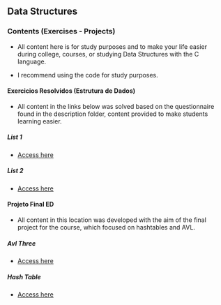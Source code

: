 ## Data Structures

### Contents (Exercises - Projects)

-   All content here is for study purposes and to make your life easier during college, courses, or studying Data Structures with the C language.

-   I recommend using the code for study purposes.

#### Exercicios Resolvidos (Estrutura de Dados)

-   All content in the links below was solved based on the questionnaire found in the description folder, content provided to make students learning easier.

##### List 1

-   [Access here](https://github.com/carlosecosmesilva/projects-and-studies-cpp/tree/main/UFF/uff-exercises/list-1)

##### List 2

-   [Access here](https://github.com/carlosecosmesilva/projects-and-studies-cpp/tree/main/UFF/uff-exercises/list-2)

#### Projeto Final ED

-   All content in this location was developed with the aim of the final project for the course, which focused on hashtables and AVL.

##### Avl Three

-   [Access here](https://github.com/carlosecosmesilva/projects-and-studies-cpp/tree/main/UFF/uff-college-project/avlthree-c)

##### Hash Table

-   [Access here](https://github.com/carlosecosmesilva/projects-and-studies-cpp/tree/main/UFF/uff-college-project/hashtable)
